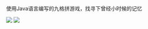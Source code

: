 使用Java语言编写的九格拼游戏，找寻下曾经小时候的记忆

![](http://dl.iteye.com/upload/picture/pic/133973/d30fc066-9cb2-369e-bcae-5a729733c683.jpg)
![](http://dl.iteye.com/upload/picture/pic/129753/00dec71d-0ee3-3c85-a1b6-ed147a120fef.jpg)
